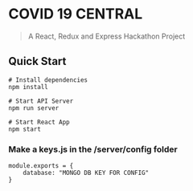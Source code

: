 # COVID 19 CENTRAL
> A React, Redux and Express Hackathon Project

## Quick Start
```
# Install dependencies
npm install

# Start API Server
npm run server

# Start React App
npm start
```
### Make a keys.js in the /server/config folder
```
module.exports = {
    database: "MONGO DB KEY FOR CONFIG"
}
```
